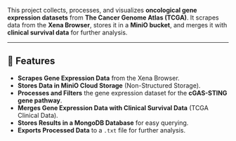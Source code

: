 This project collects, processes, and visualizes **oncological gene expression datasets** from **The Cancer Genome Atlas (TCGA)**. It scrapes data from the **Xena Browser**, stores it in a **MiniO bucket**, and merges it with **clinical survival data** for further analysis.

---

## 📌 **Features**
- **Scrapes Gene Expression Data** from the Xena Browser.
- **Stores Data in MiniO Cloud Storage** (Non-Structured Storage).
- **Processes and Filters** the gene expression dataset for the **cGAS-STING gene pathway**.
- **Merges Gene Expression Data with Clinical Survival Data** (TCGA Clinical Data).
- **Stores Results in a MongoDB Database** for easy querying.
- **Exports Processed Data** to a `.txt` file for further analysis.
